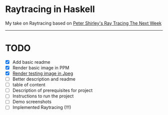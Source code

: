 # Raytracing in Haskell

My take on Raytracing based on [Peter Shirley's Ray Tracing The Next Week](https://raytracing.github.io/books/RayTracingInOneWeekend.html)

---

# TODO

- [x] Add basic readme
- [x] Render basic image in PPM
- [x] [Render testing image in Jpeg](https://github.com/Slowyn/haskell-raytracing/issues/1)
- [ ] Better description and readme
- [ ] table of content
- [ ] Description of prerequisites for project
- [ ] Instructions to run the project 
- [ ] Demo screenshots
- [ ] Implemented Raytracing (!!!)